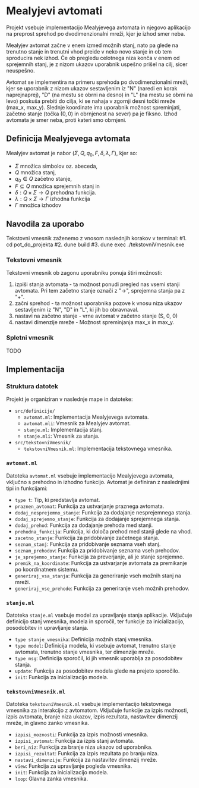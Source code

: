 # Mealyjevi avtomati

Projekt vsebuje implementacijo Mealyjevega avtomata in njegovo aplikacijo na preprost sprehod po dvodimenzionalni mreži, kjer je izhod smer neba. 

Mealyjev avtomat začne v enem izmed možnih stanj, nato pa glede na trenutno stanje in trenutni vhod preide v neko novo stanje in ob tem sproducira nek izhod. Če ob pregledu celotnega niza konča v enem od sprejemnih stanj, je z nizom ukazov uporabnik uspešno prišel na cilj, sicer neuspešno.

Avtomat se implementira na primeru sprehoda po dvodimenzionalni mreži, kjer se uporabnik z nizom ukazov sestavljenim iz "N" (naredi en korak naprejnaprej), "D" (na mestu se obrni na desno) in "L" (na mestu se obrni na levo) poskuša prebiti do cilja, ki se nahaja v zgornji desni točki mreže (max_x, max_y). Slednje koordinate ima uporabnik možnost spreminjati, začetno stanje (točka $(0,0)$ in obrnjenost na sever) pa je fiksno. Izhod avtomata je smer neba, proti kateri smo obrnjeni.


## Definicija Mealyjevega avtomata

Mealyjev avtomat je nabor $(\Sigma, Q, q_0, F, \delta, \lambda, \Gamma)$, kjer so:

- $\Sigma$ množica simbolov oz. abeceda,
- $Q$ množica stanj,
- $q_0 \in Q$ začetno stanje,
- $F \subseteq Q$ množica sprejemnih stanj in
- $\delta : Q \times \Sigma \to Q$ prehodna funkcija.
- $\lambda : Q \times \Sigma \to \Gamma$ izhodna funkcija
- $\Gamma$ množica izhodov


## Navodila za uporabo
Tekstovni vmesnik zaženemo z vnosom naslednjih korakov v terminal:
#1. cd pot_do_projekta
#2. dune build
#3. dune exec ./tekstovniVmesnik.exe 



### Tekstovni vmesnik
Tekstovni vmesnik ob zagonu uporabniku ponuja štiri možnosti:
1) izpiši stanja avtomata - ta možnost ponudi pregled nas vsemi stanji avtomata. Pri tem začetno stanje označi z "->", sprejemna stanja pa z "+".
2) začni sprehod - ta možnost uporabnika pozove k vnosu niza ukazov sestavljenim iz "N", "D" in "L", ki jih bo obravnaval.
3) nastavi na začetno stanje - vrne avtomat v začetno stanje (S, 0, 0)
4) nastavi dimenzije mreže - Možnost spreminjanja max_x in max_y.

   



### Spletni vmesnik

TODO

## Implementacija

### Struktura datotek

Projekt je organiziran v naslednje mape in datoteke:

- `src/definicije/`
  - `avtomat.ml`: Implementacija Mealyjevega avtomata.
  - `avtomat.mli`: Vmesnik za Mealyjev avtomat.
  - `stanje.ml`: Implementacija stanj.
  - `stanje.mli`: Vmesnik za stanja.
- `src/tekstovniVmesnik/`
  - `tekstovniVmesnik.ml`: Implementacija tekstovnega vmesnika.

### `avtomat.ml`

Datoteka `avtomat.ml` vsebuje implementacijo Mealyjevega avtomata, vključno s prehodno in izhodno funkcijo. Avtomat je definiran z naslednjimi tipi in funkcijami:

- `type t`: Tip, ki predstavlja avtomat.
- `praznen_avtomat`: Funkcija za ustvarjanje praznega avtomata.
- `dodaj_nesprejemno_stanje`: Funkcija za dodajanje nesprejemnega stanja.
- `dodaj_sprejemno_stanje`: Funkcija za dodajanje sprejemnega stanja.
- `dodaj_prehod`: Funkcija za dodajanje prehoda med stanji.
- `prehodna_funkcija`: Funkcija, ki določa prehod med stanji glede na vhod.
- `zacetno_stanje`: Funkcija za pridobivanje začetnega stanja.
- `seznam_stanj`: Funkcija za pridobivanje seznama vseh stanj.
- `seznam_prehodov`: Funkcija za pridobivanje seznama vseh prehodov.
- `je_sprejemno_stanje`: Funkcija za preverjanje, ali je stanje sprejemno.
- `premik_na_koordinate`: Funkcija za ustvarjanje avtomata za premikanje po koordinatnem sistemu.
- `generiraj_vsa_stanja`: Funkcija za generiranje vseh možnih stanj na mreži.
- `generiraj_vse_prehode`: Funkcija za generiranje vseh možnih prehodov.

### `stanje.ml`

Datoteka `stanje.ml` vsebuje model za upravljanje stanja aplikacije. Vključuje definicijo stanj vmesnika, modela in sporočil, ter funkcije za inicializacijo, posodobitev in upravljanje stanja.

- `type stanje_vmesnika`: Definicija možnih stanj vmesnika.
- `type model`: Definicija modela, ki vsebuje avtomat, trenutno stanje avtomata, trenutno stanje vmesnika, ter dimenzije mreže.
- `type msg`: Definicija sporočil, ki jih vmesnik uporablja za posodobitev stanja.
- `update`: Funkcija za posodobitev modela glede na prejeto sporočilo.
- `init`: Funkcija za inicializacijo modela.

### `tekstovniVmesnik.ml`

Datoteka `tekstovniVmesnik.ml` vsebuje implementacijo tekstovnega vmesnika za interakcijo z avtomatom. Vključuje funkcije za izpis možnosti, izpis avtomata, branje niza ukazov, izpis rezultata, nastavitev dimenzij mreže, in glavno zanko vmesnika.

- `izpisi_moznosti`: Funkcija za izpis možnosti vmesnika.
- `izpisi_avtomat`: Funkcija za izpis stanj avtomata.
- `beri_niz`: Funkcija za branje niza ukazov od uporabnika.
- `izpisi_rezultat`: Funkcija za izpis rezultata po branju niza.
- `nastavi_dimenzije`: Funkcija za nastavitev dimenzij mreže.
- `view`: Funkcija za upravljanje pogleda vmesnika.
- `init`: Funkcija za inicializacijo modela.
- `loop`: Glavna zanka vmesnika.

